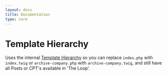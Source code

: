 ```yaml
---
layout: docs
title: Documentation
type: core
---
```

# Template Hierarchy
Uses the internal [Template Hierarchy](https://developer.wordpress.org/themes/basics/template-hierarchy/)
so you can replace `index.php` with `index.twig` or `archive-company.php` with `archive-company.twig`, and still
have all Posts or CPT's available in 'The Loop'.
